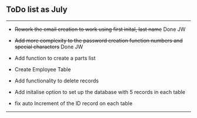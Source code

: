 ## ToDo list as July ##
---

* ~~Rework the email creation to work using first inital, last name~~ Done JW

* ~~Add more complexity to the password creation function numbers and special characters~~ Done JW

* Add function to create a parts list

* Create Employee Table

* Add functionality to delete records

* Add initalise option to set up the database with 5 records in each table

* fix auto Increment of the ID record on each table 

---
